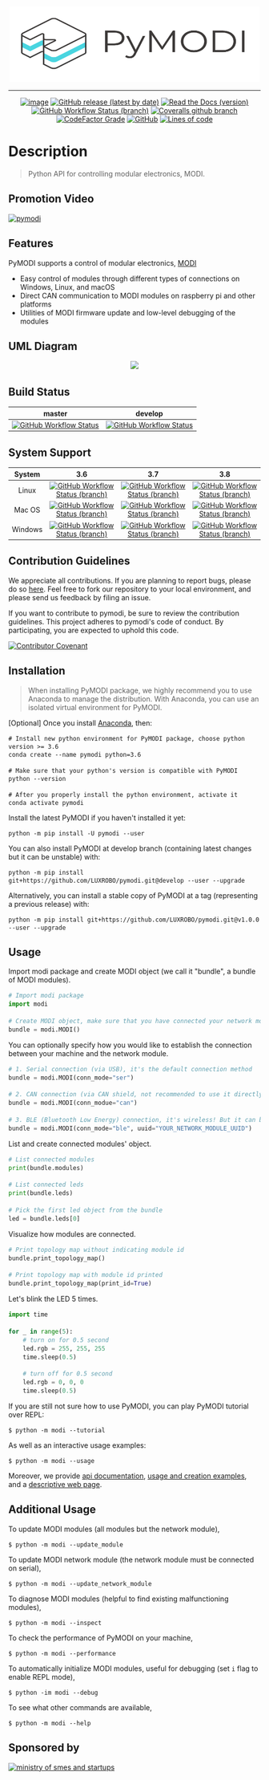 <p align="center">
	<img src="https://github.com/LUXROBO/pymodi/blob/master/docs/_static/img/logo.png?raw=true" width="500" height="150">
</p>

--------
<div align="center">

[![image](https://img.shields.io/pypi/pyversions/pymodi.svg?style=flat-square)](https://pypi.python.org/pypi/pymodi)
[![GitHub release (latest by date)](https://img.shields.io/github/v/release/LUXROBO/pymodi?style=flat-square)](https://pypi.python.org/pypi/pymodi)
[![Read the Docs (version)](https://img.shields.io/readthedocs/pymodi/master?style=flat-square)](https://pymodi.readthedocs.io/en/master/?badge=master)
[![GitHub Workflow Status (branch)](https://img.shields.io/github/workflow/status/LUXROBO/pymodi/Build%20Status/master?style=flat-square)](https://github.com/LUXROBO/pymodi/actions)
[![Coveralls github branch](https://img.shields.io/coveralls/github/LUXROBO/pymodi/master?style=flat-square)](https://coveralls.io/github/LUXROBO/pymodi)
[![CodeFactor Grade](https://img.shields.io/codefactor/grade/github/LUXROBO/pymodi/master?style=flat-square)](https://www.codefactor.io/repository/github/luxrobo/pymodi/overview/master)
[![GitHub](https://img.shields.io/github/license/LUXROBO/pymodi?style=flat-square&color=blue)](https://github.com/LUXROBO/pymodi/blob/master/LICENSE)
[![Lines of code](https://img.shields.io/tokei/lines/github/LUXROBO/pymodi?style=flat-square)](https://github.com/LUXROBO/pymodi/tree/master/modi)

</div>

Description
===========
> Python API for controlling modular electronics, MODI.

Promotion Video
---------------
[![pymodi](https://github.com/LUXROBO/pymodi/blob/master/docs/_static/video/pymodi-intro.gif)](https://www.youtube.com/watch?v=7ciGw8V-8sM)

Features
--------
PyMODI supports a control of modular electronics, [MODI](https://modi.luxrobo.com/en)
* Easy control of modules through different types of connections on Windows, Linux, and macOS
* Direct CAN communication to MODI modules on raspberry pi and other platforms
* Utilities of MODI firmware update and low-level debugging of the modules

UML Diagram
-----------
<p align="center">
    <img src="https://github.com/LUXROBO/pymodi/blob/master/docs/_static/img/umldiagram.svg?raw=true">
</p>

Build Status
------------
|master|develop|
|:---:|:---:|
| [![GitHub Workflow Status](https://img.shields.io/github/workflow/status/LUXROBO/pymodi/Build%20Status?label=master&branch=master&logo=github&style=flat-square)](https://github.com/LUXROBO/pymodi/actions) | [![GitHub Workflow Status](https://img.shields.io/github/workflow/status/LUXROBO/pymodi/Build%20Status?label=develop&branch=develop&logo=github&style=flat-square)](https://github.com/LUXROBO/pymodi/actions)

System Support
--------------
| System | 3.6 | 3.7 | 3.8 |
| :---: | :---: | :---: | :---: |
| Linux | [![GitHub Workflow Status (branch)](https://img.shields.io/github/workflow/status/LUXROBO/pymodi/Unit%20Test%20(Ubuntu)/master?label=Unit%20Test%20%28Ubuntu%29&logo=github&style=flat-square)](https://github.com/LUXROBO/pymodi/actions) | [![GitHub Workflow Status (branch)](https://img.shields.io/github/workflow/status/LUXROBO/pymodi/Unit%20Test%20(Ubuntu)/master?label=Unit%20Test%20%28Ubuntu%29&logo=github&style=flat-square)](https://github.com/LUXROBO/pymodi/actions) |[![GitHub Workflow Status (branch)](https://img.shields.io/github/workflow/status/LUXROBO/pymodi/Unit%20Test%20(Ubuntu)/master?label=Unit%20Test%20%28Ubuntu%29&logo=github&style=flat-square)](https://github.com/LUXROBO/pymodi/actions)
| Mac OS | [![GitHub Workflow Status (branch)](https://img.shields.io/github/workflow/status/LUXROBO/pymodi/Unit%20Test%20(macOS)/master?label=Unit%20Test%20%28macOS%29&logo=github&style=flat-square)](https://github.com/LUXROBO/pymodi/actions) |[![GitHub Workflow Status (branch)](https://img.shields.io/github/workflow/status/LUXROBO/pymodi/Unit%20Test%20(macOS)/master?label=Unit%20Test%20%28macOS%29&logo=github&style=flat-square)](https://github.com/LUXROBO/pymodi/actions) | [![GitHub Workflow Status (branch)](https://img.shields.io/github/workflow/status/LUXROBO/pymodi/Unit%20Test%20(macOS)/master?label=Unit%20Test%20%28macOS%29&logo=github&style=flat-square)](https://github.com/LUXROBO/pymodi/actions)
| Windows | [![GitHub Workflow Status (branch)](https://img.shields.io/github/workflow/status/LUXROBO/pymodi/Unit%20Test%20(Windows)/master?label=Unit%20Test%20%28Windows%29&logo=github&style=flat-square)](https://github.com/LUXROBO/pymodi/actions) | [![GitHub Workflow Status (branch)](https://img.shields.io/github/workflow/status/LUXROBO/pymodi/Unit%20Test%20(Windows)/master?label=Unit%20Test%20%28Windows%29&logo=github&style=flat-square)](https://github.com/LUXROBO/pymodi/actions) | [![GitHub Workflow Status (branch)](https://img.shields.io/github/workflow/status/LUXROBO/pymodi/Unit%20Test%20(Windows)/master?label=Unit%20Test%20%28Windows%29&logo=github&style=flat-square)](https://github.com/LUXROBO/pymodi/actions)

Contribution Guidelines
-----------------------
We appreciate all contributions. If you are planning to report bugs, please do so [here](https://github.com/LUXROBO/pymodi/issues). Feel free to fork our repository to your local environment, and please send us feedback by filing an issue.

If you want to contribute to pymodi, be sure to review the contribution guidelines. This project adheres to pymodi's code of conduct. By participating, you are expected to uphold this code.

[![Contributor Covenant](https://img.shields.io/badge/Contributor%20Covenant-v2.0%20adopted-ff69b4.svg?style=flat-square)](CODE_OF_CONDUCT.md)

Installation
------------
> When installing PyMODI package, we highly recommend you to use Anaconda to manage the distribution. With Anaconda, you can use an isolated virtual environment for PyMODI.

[Optional] Once you install [Anaconda](https://docs.anaconda.com/anaconda/install/), then:
```commandline
# Install new python environment for PyMODI package, choose python version >= 3.6
conda create --name pymodi python=3.6

# Make sure that your python's version is compatible with PyMODI
python --version

# After you properly install the python environment, activate it
conda activate pymodi
```

Install the latest PyMODI if you haven't installed it yet:
```commandline
python -m pip install -U pymodi --user
```

You can also install PyMODI at develop branch (containing latest changes but it can be unstable) with:
```commandline
python -m pip install git+https://github.com/LUXROBO/pymodi.git@develop --user --upgrade
```
Alternatively, you can install a stable copy of PyMODI at a tag (representing a previous release) with:
```commandline
python -m pip install git+https://github.com/LUXROBO/pymodi.git@v1.0.0 --user --upgrade
```

Usage
-----
Import modi package and create MODI object (we call it "bundle", a bundle of MODI modules).
```python
# Import modi package
import modi

# Create MODI object, make sure that you have connected your network module to your machine with other modules attached to it
bundle = modi.MODI()
```

You can optionally specify how you would like to establish the connection between your machine and the network module.
```python
# 1. Serial connection (via USB), it's the default connection method
bundle = modi.MODI(conn_mode="ser")

# 2. CAN connection (via CAN shield, not recommended to use it directly)
bundle = modi.MODI(conn_modue="can")

# 3. BLE (Bluetooth Low Energy) connection, it's wireless! But it can be slow :(
bundle = modi.MODI(conn_mode="ble", uuid="YOUR_NETWORK_MODULE_UUID")
```

List and create connected modules' object.
```python
# List connected modules
print(bundle.modules)

# List connected leds
print(bundle.leds)

# Pick the first led object from the bundle
led = bundle.leds[0]
```

Visualize how modules are connected.
```python
# Print topology map without indicating module id
bundle.print_topology_map()

# Print topology map with module id printed
bundle.print_topology_map(print_id=True)
```

Let's blink the LED 5 times.
```python
import time

for _ in range(5):
    # turn on for 0.5 second
    led.rgb = 255, 255, 255
    time.sleep(0.5)

    # turn off for 0.5 second
    led.rgb = 0, 0, 0
    time.sleep(0.5)
```

If you are still not sure how to use PyMODI, you can play PyMODI tutorial over REPL:
```commandline
$ python -m modi --tutorial
```
As well as an interactive usage examples:
```commandline
$ python -m modi --usage
```

Moreover, we provide [api documentation](https://pymodi.readthedocs.io/en/master/), [usage and creation examples](examples), and a [descriptive web page](https://luxrobo.github.io/pymodi).

Additional Usage
----------------
To update MODI modules (all modules but the network module),
```commandline
$ python -m modi --update_module
```

To update MODI network module (the network module must be connected on serial),
```commandline
$ python -m modi --update_network_module
```

To diagnose MODI modules (helpful to find existing malfunctioning modules),
```commandline
$ python -m modi --inspect
```

To check the performance of PyMODI on your machine,
```commandline
$ python -m modi --performance
```

To automatically initialize MODI modules, useful for debugging (set `i` flag to enable REPL mode),
```commandline
$ python -im modi --debug
```

To see what other commands are available,
```commandline
$ python -m modi --help
```

Sponsored by
------------
[![ministry of smes and startups](https://gtihub.com/LUXROBO/pymodi/blob/master/docs/_static/img/smes_startups.png?raw=true)](https://www.mss.go.kr/site/eng/main.do)
